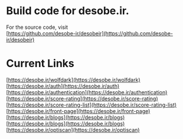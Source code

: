 # Build code for desobe.ir. 
For the source code, visit \
[https://github.com/desobe-ir/desobeir](https://github.com/desobe-ir/desobeir)

# Current Links
[https://desobe.ir/wolfdark](https://desobe.ir/wolfdark) \
[https://desobe.ir/auth](https://desobe.ir/auth) \
[https://desobe.ir/authentication](https://desobe.ir/authentication) \
[https://desobe.ir/score-rating](https://desobe.ir/score-rating) \
[https://desobe.ir/score-rating-list](https://desobe.ir/score-rating-list) \
[https://desobe.ir/front-page](https://desobe.ir/front-page) \
[https://desobe.ir/blogs](https://desobe.ir/blogs) \
[https://desobe.ir/blogs](https://desobe.ir/blogs) \
[https://desobe.ir/optiscan](https://desobe.ir/optiscan)
